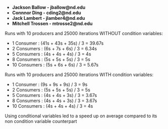 <ul>
  <li><b>Jackson Ballow - jballow@nd.edu</b></li>
<li><b>Connnor Ding - cding2@nd.edu</b></li>
<li><b>Jack Lambert - jlamber4@nd.edu</b></li>
<li><b>Mitchell Trossen - mtrosse2@nd.edu</b></li>
</ul>
  
Runs with 10 producers and 25000 iterations WITHOUT condition variables:
<ul>
  <li>1 Consumer   : (41s + 43s + 35s) / 3 = 39.67s</li>
  <li>2 Consumers  : (6s + 7s + 6s) / 3 = 6.34s</li>
  <li>5 Consumers  : (4s + 4s + 4s) / 3 = 4s</li>
  <li>8 Consumers  : (5s + 5s + 5s) / 3 = 5s</li>
  <li>10 Consumers : (5s + 6s + 6s) / 3 = 5.67s</li>
</ul>

Runs with 10 producers and 25000 iterations WITH condition variables:
<ul>
  <li>1 Consumer   : (9s + 9s + 9s) / 3 = 9s</li>
  <li>2 Consumers  : (5s + 5s + 5s) / 3 = 5s</li>
  <li>5 Consumers  : (4s + 4s + 3s) / 3 = 3.67s</li>
  <li>8 Consumers  : (4s + 4s + 3s) / 3 = 3.67s</li>
  <li>10 Consumers : (4s + 4s + 4s) / 3 = 4s</li>
</ul>

Using conditional variables led to a speed up on average compared to its non condition variable counterpart
